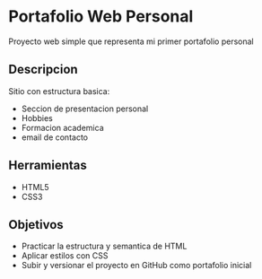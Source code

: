 # Portafolio Web Personal
Proyecto web simple que representa mi primer portafolio personal

## Descripcion
Sitio con estructura basica:
- Seccion de presentacion personal
- Hobbies
- Formacion academica
- email de contacto

## Herramientas
- HTML5
- CSS3

## Objetivos
- Practicar la estructura y semantica de HTML
- Aplicar estilos con CSS
- Subir y versionar el proyecto en GitHub como portafolio inicial

